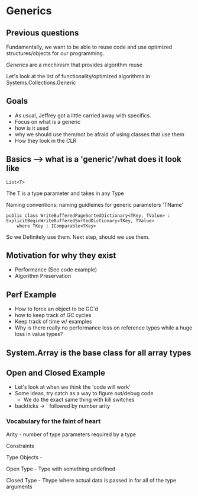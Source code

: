 # Generics

## Previous questions

Fundamentally, we want to be able to reuse code and use optimized structures/objects for our programming.

*Generics* are a mechinism that provides algorithm reuse

Let's look at the list of functionality/optimized algorithms in Systems.Collections.Generic

## Goals
* As usual, Jeffrey got a little carried away with specifics.
* Focus on what is a generic
* how is it used
* why we should use them/not be afraid of using classes that use them
* How they look in the CLR

## Basics --> what is a 'generic'/what does it look like

	List<T>

The T is a type parameter and takes in any Type

Naming conventions: naming guidleines for generic parameters 'TName'

	public class WriteBufferedPageSortedDictionary<TKey, TValue> : ExplicitBeginWriteBufferedSortedDictionary<TKey, TValue>
		where TKey : IComparable<TKey>

So we Definitely use them. Next step, should we use them.

## Motivation for why they exist

* Performance (See code example)
* Algorithm Preservation

## Perf Example
* How to force an object to be GC'd
* how to keep track of GC cycles
* Keep track of time w/ examples
* Why is there really no performance loss on reference types while a huge loss in value types?
## System.Array is the base class for all array types

## Open and Closed Example
* Let's look at when we think the 'code will work'
* Some ideas, try catch as a way to figure out/debug code
    * We do the exact same thing with kill switches
* backticks -> ` followed by number arity 

### Vocabulary for the faint of heart

Arity - number of type parameters required by a type

Constraints

Type Objects - 

Open Type - Type with something undefined

Closed Type - Thype where actual data is passed in for all of the type arguments

